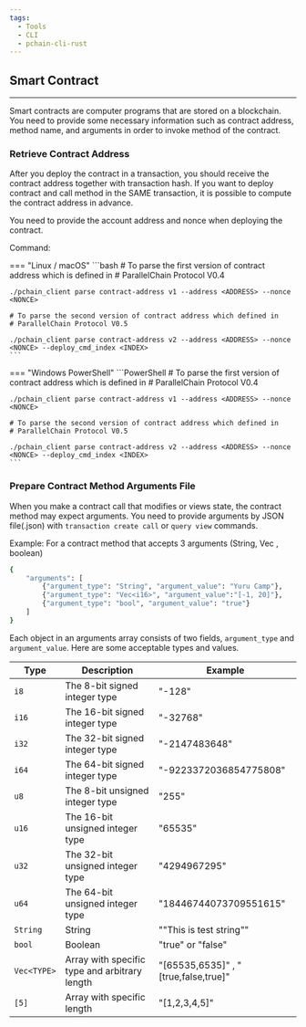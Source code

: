 ```yaml
---
tags:
  - Tools
  - CLI
  - pchain-cli-rust
---
```



## Smart Contract 
---

Smart contracts are computer programs that are stored on a blockchain. You need to provide some necessary information such as contract address, method name, and arguments in order to invoke method of the contract.

### Retrieve Contract Address
After you deploy the contract in a transaction, you should receive the contract address together with transaction hash. If you want to deploy contract and call method in the SAME transaction, it is possible to compute the contract address in advance.

You need to provide the account address and nonce when deploying the contract.

Command:

=== "Linux / macOS"
    ```bash
    # To parse the first version of contract address which is defined in
    # ParallelChain Protocol V0.4

    ./pchain_client parse contract-address v1 --address <ADDRESS> --nonce <NONCE>
    
    # To parse the second version of contract address which defined in
    # ParallelChain Protocol V0.5

    ./pchain_client parse contract-address v2 --address <ADDRESS> --nonce <NONCE> --deploy_cmd_index <INDEX>
    ```
=== "Windows PowerShell"
    ```PowerShell
    # To parse the first version of contract address which is defined in
    # ParallelChain Protocol V0.4

    ./pchain_client parse contract-address v1 --address <ADDRESS> --nonce <NONCE>
    
    # To parse the second version of contract address which defined in
    # ParallelChain Protocol V0.5
    
    ./pchain_client parse contract-address v2 --address <ADDRESS> --nonce <NONCE> --deploy_cmd_index <INDEX>
    ```

### Prepare Contract Method Arguments File
When you make a contract call that modifies or views state, the contract method may expect arguments. You need to provide arguments by JSON file(.json) with `transaction create call` or `query view` commands.

Example:
For a contract method that accepts 3 arguments (String, Vec<i16> , boolean)
```sh
{
    "arguments": [
        {"argument_type": "String", "argument_value": "Yuru Camp"},
        {"argument_type": "Vec<i16>", "argument_value":"[-1, 20]"},
        {"argument_type": "bool", "argument_value": "true"}
    ]
}
```
Each object in an arguments array consists of two fields, `argument_type` and `argument_value`.
Here are some acceptable types and values.

| Type        | Description                                   | Example                              |
|-------------|-----------------------------------------------|--------------------------------------|
| `i8`        | The 8-bit signed integer type                 | "-128"                               |
| `i16`       | The 16-bit signed integer type                | "-32768"                             |
| `i32`       | The 32-bit signed integer type                | "-2147483648"                        |
| `i64`       | The 64-bit signed integer type                | "-9223372036854775808"               |
| `u8`        | The 8-bit unsigned integer type               | "255"                                |
| `u16`       | The 16-bit unsigned integer type              | "65535"                              |
| `u32`       | The 32-bit unsigned integer type              | "4294967295"                         |
| `u64`       | The 64-bit unsigned integer type              | "18446744073709551615"               |
| `String`    | String                                        | "\"This is test string\""            |
| `bool`      | Boolean                                       | "true" or "false"                    |
| `Vec<TYPE>` | Array with specific type and arbitrary length | "[65535,6535]" , "[true,false,true]" |
| `[5]`       | Array with specific length                    | "[1,2,3,4,5]"                        |
